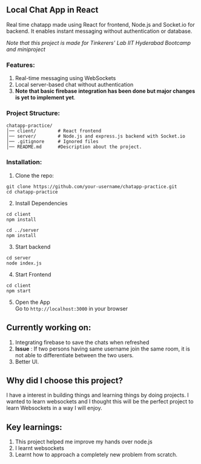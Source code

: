 ## Local Chat App in React

Real time chatapp made using React for frontend, Node.js and Socket.io for backend. It enables instant messaging without authentication or database.

*Note that this project is made for Tinkerers' Lab IIT Hyderabad Bootcamp and miniproject*

### Features: 
1. Real-time messaging using WebSockets
2. Local server-based chat without authentication
3. **Note that basic firebase integration has been done but major changes is yet to implement yet**.

### Project Structure: 
```
chatapp-practice/
│── client/        # React frontend
│── server/        # Node.js and express.js backend with Socket.io
│── .gitignore     # Ignored files
│── README.md      #Description about the project.

```

### Installation: 
1. Clone the repo: 
```
git clone https://github.com/your-username/chatapp-practice.git
cd chatapp-practice
```
2. Install Dependencies
```
cd client
npm install

cd ../server
npm install
```
3. Start backend
```
cd server
node index.js
```
4. Start Frontend
```
cd client
npm start
```
5. Open the App \
Go to ```http://localhost:3000``` in your browser

## Currently working on: 
1. Integrating firebase to save the chats when refreshed
2. **Issue** : If two persons having same username join the same room, it is not able to differentiate between the two users.
4. Better UI.

## Why did I choose this project?
I have a interest in building things and learning things by doing projects. I wanted to learn websockets and I thought this will be the perfect project to learn Websockets in a way I will enjoy.

## Key learnings: 
1. This project helped me improve my hands over node.js
2. I learnt websockets
3. Learnt how to approach a completely new problem from scratch.

